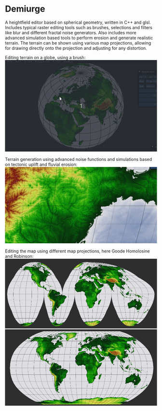 # Demiurge

A heightfield editor based on spherical geometry, written in C++ and glsl.
Includes typical raster editing tools such as brushes, selections and filters like blur and different fractal noise generators.
Also includes more advanced simulation based tools to perform erosion and generate realistic terrain.
The terrain can be shown using various map projections, allowing for drawing directly onto the projection and adjusting for any distortion.

Editing terrain on a globe, using a brush:
![](https://raw.githubusercontent.com/Kuhlwein/demiurge/master/misc/Peek%202020-08-20%2000-41.gif?token=AFBKK7MUUGDPX4D4QGH36K27I3UYI)

Terrain generation using advanced noise functions and simulations based on tectonic uplift and fluvial erosion:
![](https://raw.githubusercontent.com/Kuhlwein/demiurge/master/misc/erosion.png?token=AFBKK7O5TRANXIKAHFPH2BK7I3U2S)

Editing the map using different map projections, here Goode Homolosine and Robinson:
![](https://raw.githubusercontent.com/Kuhlwein/demiurge/master/misc/im1.png?token=AFBKK7JLP53GTO3PMDEM2AC7I3VCW)
![](https://raw.githubusercontent.com/Kuhlwein/demiurge/master/misc/im2.png?token=AFBKK7ITYTPBDLJOJTHSOXC7I3VC6)
